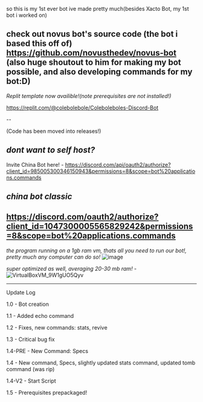 so this is my 1st ever bot ive made pretty much(besides Xacto Bot, my 1st bot i worked on)

check out novus bot's source code (the bot i based this off of) https://github.com/novusthedev/novus-bot
(also huge shoutout to him for making my bot possible, and also developing commands for my bot:D)
--

_Replit template now availible!(note prerequisites are not installed!)_

https://replit.com/@colebolebole/Coleboleboles-Discord-Bot

--

(Code has been moved into releases!)



_dont want to self host?_
--
Invite China Bot here! - https://discord.com/api/oauth2/authorize?client_id=985005300346150943&permissions=8&scope=bot%20applications.commands

_china bot classic_
--
https://discord.com/oauth2/authorize?client_id=1047300005565829242&permissions=8&scope=bot%20applications.commands
--
_the program running on a 1gb ram vm, thats all you need to run our bot!, pretty much any computer can do so!_
![image](https://user-images.githubusercontent.com/88512222/201854589-76cbc92c-bdde-452b-a61c-054ce4ec2112.png)

_super optimized as well, averaging 20-30 mb ram! -_
![VirtualBoxVM_9W1gUO5Qyv](https://user-images.githubusercontent.com/88512222/201855575-e7e91999-f218-4fed-a074-39becd9d15a4.png)

----

Update Log 

1.0 - Bot creation  

1.1 - Added echo command

1.2 - Fixes, new commands: stats, revive

1.3 - Critical bug fix

1.4-PRE - New Command: Specs

1.4 - New command, Specs, slightly updated stats command, updated tomb command (was rip)

1.4-V2 - Start Script

1.5 - Prerequisites prepackaged!

